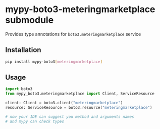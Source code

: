 # mypy-boto3-meteringmarketplace submodule

Provides type annotations for `boto3.meteringmarketplace` service

## Installation

```bash
pip install mypy-boto3[meteringmarketplace]
```

## Usage

```python
import boto3
from mypy_boto3.meteringmarketplace import Client, ServiceResource

client: Client = boto3.client("meteringmarketplace")
resource: ServiceResource = boto3.resource("meteringmarketplace")

# now your IDE can suggest you method and arguments names
# and mypy can check types
```

